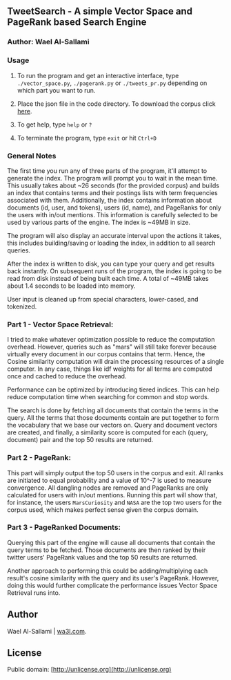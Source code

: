 ## TweetSearch - A simple Vector Space and PageRank based Search Engine
### Author: Wael Al-Sallami

### Usage
1. To run the program and get an interactive interface, type `./vector_space.py`, `./pagerank.py` or `./tweets_pr.py` depending on which part you want to run.

2. Place the json file in the code directory. To download the corpus click [here](http://infolab.tamu.edu/static/670/mars_tweets_medium.json).

3. To get help, type `help` or `?`

4. To terminate the program, type `exit` or hit `Ctrl+D`


### General Notes
The first time you run any of three parts of the program, it'll attempt to generate the index. The program will prompt you to wait in the mean time. This usually takes about ~26 seconds (for the provided corpus) and builds an index that contains terms and their postings lists with term frequencies associated with them. Additionally, the index contains information about documents (id, user, and tokens), users (id, name), and PageRanks for only the users with in/out mentions. This information is carefully selected to be used by various parts of the engine. The index is ~49MB in size.

The program will also display an accurate interval upon the actions it takes, this includes building/saving or loading the index, in addition to all search queries.

After the index is written to disk, you can type your query and get results back instantly. On subsequent runs of the program, the index is going to be read from disk instead of being built each time. A total of ~49MB takes about 1.4 seconds to be loaded into memory.

User input is cleaned up from special characters, lower-cased, and tokenized.

### Part 1 - Vector Space Retrieval:
I tried to make whatever optimization possible to reduce the computation overhead. However, queries such as "mars" will still take forever because virtually every document in our corpus contains that term. Hence, the Cosine similarity computation will drain the processing resources of a single computer. In any case, things like idf weights for all terms are computed once and cached to reduce the overhead.

Performance can be optimized by introducing tiered indices. This can help reduce computation time when searching for common and stop words.

The search is done by fetching all documents that contain the terms in the query. All the terms that those documents contain are put together to form the vocabulary that we base our vectors on. Query and document vectors are created, and finally, a similarity score is computed for each (query, document) pair and the top 50 results are returned. 

### Part 2 - PageRank:
This part will simply output the top 50 users in the corpus and exit. All ranks are initiated to equal probability and a value of 10^-7 is used to measure convergence. All dangling nodes are removed and PageRanks are only calculated for users with in/out mentions. Running this part will show that, for instance, the users `MarsCuriosity` and `NASA` are the top two users for the corpus used, which makes perfect sense given the corpus domain.

### Part 3 - PageRanked Documents:
Querying this part of the engine will cause all documents that contain the query terms to be fetched. Those documents are then ranked by their twitter users' PageRank values and the top 50 results are returned. 

Another approach to performing this could be adding/multiplying each result's cosine similarity with the query and its user's PageRank. However, doing this would further complicate the performance issues Vector Space Retrieval runs into.

Author
------
Wael Al-Sallami | [wa3l.com](http://wa3l.com).
  
License
-----
Public domain: [http://unlicense.org](http://unlicense.org)
